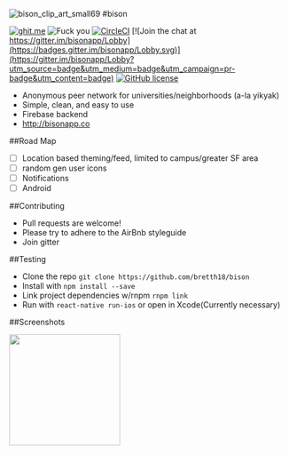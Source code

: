 
![bison_clip_art_small69](https://cloud.githubusercontent.com/assets/955730/14974940/63a959b4-10b0-11e6-8f04-f55e72df46e2.png)
#bison


[![ghit.me](https://ghit.me/badge.svg?repo=bretth18/bison)](https://ghit.me/repo/bretth18/bison)
![Fuck you](https://david-dm.org/bretth18/bison.svg)
[![CircleCI](https://circleci.com/gh/bretth18/bison.svg?style=shield)](https://circleci.com/gh/bretth18/bison)
[![Join the chat at https://gitter.im/bisonapp/Lobby](https://badges.gitter.im/bisonapp/Lobby.svg)](https://gitter.im/bisonapp/Lobby?utm_source=badge&utm_medium=badge&utm_campaign=pr-badge&utm_content=badge)
[![GitHub license](https://img.shields.io/badge/license-MIT-blue.svg)](https://raw.githubusercontent.com/bretth18/bison/master/LICENSE)
* Anonymous peer network for universities/neighborhoods (a-la yikyak)
* Simple, clean, and easy to use
* Firebase backend
* http://bisonapp.co


##Road Map
  - [ ] Location based theming/feed, limited to campus/greater SF area
  - [ ] random gen user icons  
  - [ ] Notifications
  - [ ] Android

##Contributing
* Pull requests are welcome!
* Please try to adhere to the AirBnb styleguide
* Join gitter

##Testing
* Clone the repo ```git clone https://github.com/bretth18/bison```
* Install with ```npm install --save```
* Link project dependencies w/rnpm ```rnpm link```
* Run with ```react-native run-ios``` or open in Xcode(Currently necessary)

##Screenshots

<img src="https://cloud.githubusercontent.com/assets/955730/15135769/1e928d9e-162f-11e6-93c6-abc1ac06117f.png" width="200">
